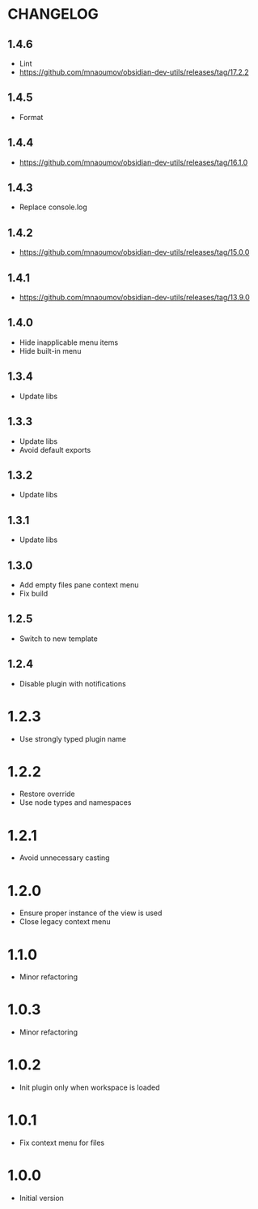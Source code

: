 # CHANGELOG

## 1.4.6

- Lint
- https://github.com/mnaoumov/obsidian-dev-utils/releases/tag/17.2.2

## 1.4.5

- Format

## 1.4.4

- https://github.com/mnaoumov/obsidian-dev-utils/releases/tag/16.1.0

## 1.4.3

- Replace console.log

## 1.4.2

- https://github.com/mnaoumov/obsidian-dev-utils/releases/tag/15.0.0

## 1.4.1

- https://github.com/mnaoumov/obsidian-dev-utils/releases/tag/13.9.0

## 1.4.0

- Hide inapplicable menu items
- Hide built-in menu

## 1.3.4

- Update libs

## 1.3.3

- Update libs
- Avoid default exports

## 1.3.2

- Update libs

## 1.3.1

- Update libs

## 1.3.0

- Add empty files pane context menu
- Fix build

## 1.2.5

- Switch to new template

## 1.2.4

- Disable plugin with notifications

# 1.2.3

- Use strongly typed plugin name

# 1.2.2

- Restore override
- Use node types and namespaces

# 1.2.1

- Avoid unnecessary casting

# 1.2.0

- Ensure proper instance of the view is used
- Close legacy context menu

# 1.1.0

- Minor refactoring

# 1.0.3

- Minor refactoring

# 1.0.2

- Init plugin only when workspace is loaded

# 1.0.1

- Fix context menu for files

# 1.0.0

- Initial version
